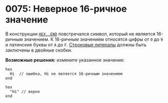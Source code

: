 # 0075: Неверное 16-ричное значение

В конструкции [`HEX..END`](../../coding/hex..end.md) повстречался символ, который не является 16-ричным значением. К 16-ричным значениям относятся цифры от `0` до `9` и латинские буквы от `A` до `F`. [Строковые литералы](../../coding/data-types.md#strokovye-literaly) должны быть заключены в двойные скобки.

**Возможные решения:** измените указанное значение:

```text
hex
  Hi  // ошибка, Hi не является 16-ричным значением
end

hex
  "Hi" // верно
end
```


